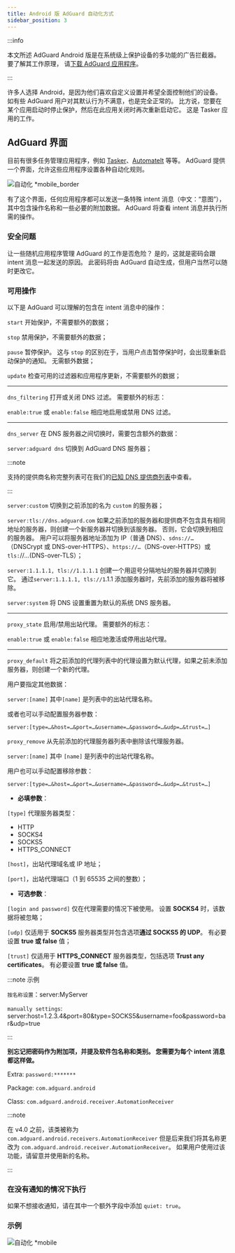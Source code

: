 ```yaml
---
title: Android 版 AdGuard 自动化方式
sidebar_position: 3
---
```


:::info

本文所述 AdGuard Android 版是在系统级上保护设备的多功能的广告拦截器。 要了解其工作原理， 请[下载 AdGuard 应用程序](https://agrd.io/download-kb-adblock)。

:::

许多人选择 Android，是因为他们喜欢自定义设置并希望全面控制他们的设备。 如有些 AdGuard 用户对其默认行为不满意，也是完全正常的。 比方说，您要在某个应用启动时停止保护，然后在此应用关闭时再次重新启动它。 这是 Tasker 应用的工作。

## AdGuard 界面

目前有很多任务管理应用程序，例如 [Tasker](https://play.google.com/store/apps/details?id=net.dinglisch.android.taskerm&noprocess)、[AutomateIt](https://play.google.com/store/apps/details?id=AutomateIt.mainPackage&noprocess) 等等。 AdGuard 提供一个界面，允许这些应用程序设置各种自动化规则。

![自动化 *mobile_border](https://cdn.adtidy.org/blog/new/mmwmfautomation.jpg)

有了这个界面，任何应用程序都可以发送一条特殊 intent 消息（中文：“意图”），其中包含操作名称和一些必要的附加数据。 AdGuard 将查看 intent 消息并执行所需的操作。

### 安全问题

让一些随机应用程序管理 AdGuard 的工作是否危险？ 是的，这就是密码会跟 intent 消息一起发送的原因。 此密码将由 AdGuard 自动生成，但用户当然可以随时更改它。

### 可用操作

以下是 AdGuard 可以理解的包含在 intent 消息中的操作：

`start` 开始保护，不需要额外的数据；

`stop` 禁用保护，不需要额外的数据；

`pause` 暂停保护。 这与 `stop` 的区别在于，当用户点击暂停保护时，会出现重新启动保护的通知。 无需额外数据；

`update` 检查可用的过滤器和应用程序更新，不需要额外的数据；

-----

`dns_filtering` 打开或关闭 DNS 过滤。 需要额外的标志：

`enable:true` 或 `enable:false` 相应地启用或禁用 DNS 过滤。

-----

`dns_server` 在 DNS 服务器之间切换时，需要包含额外的数据：

 `server:adguard dns` 切换到 AdGuard DNS 服务器；

:::note

支持的提供商名称完整列表可在我们的[已知 DNS 提供商列表](https://adguard-dns.io/kb/general/dns-providers/)中查看。

:::

 `server:custom` 切换到之前添加的名为 `custom` 的服务器；

 `server:tls://dns.adguard.com` 如果之前添加的服务器和提供商不包含具有相同地址的服务器，则创建一个新服务器并切换到该服务器。 否则，它会切换到相应的服务器。 用户可以将服务器地址添加为 IP（普通 DNS）、`sdns://…`（DNSCrypt 或 DNS-over-HTTPS）、`https://…`（DNS-over-HTTPS）或 `tls:`//...(DNS-over-TLS）；

 `server:1.1.1.1, tls://1.1.1.1` 创建一个用逗号分隔地址的服务器并切换到它。 通过`server:1.1.1.1, tls://1`.1.1 添加服务器时，先前添加的服务器将被移除。

 `server:system` 将 DNS 设置重置为默认的系统 DNS 服务器。

 -----

`proxy_state` 启用/禁用出站代理。  需要额外的标志：

`enable:true` 或 `enable:false` 相应地激活或停用出站代理。

-----

`proxy_default` 将之前添加的代理列表中的代理设置为默认代理，如果之前未添加服务器，则创建一个新的代理。

用户要指定其他数据：

`server:[name]` 其中`[name]` 是列表中的出站代理名称。

或者也可以手动配置服务器参数：

`server:[type=…&host=…&port=…&username=…&password=…&udp=…&trust=…]`

`proxy_remove` 从先前添加的代理服务器列表中删除该代理服务器。

`server:[name]` 其中 `[name]` 是列表中的出站代理名称。

用户也可以手动配置移除参数：

`server:[type=…&host=…&port=…&username=…&password=…&udp=…&trust=…]`

- **必填参数**：

`[type]` 代理服务器类型：

- HTTP
- SOCKS4
- SOCKS5
- HTTPS_CONNECT

`[host]`，出站代理域名或 IP 地址；

`[port]`，出站代理端口（1 到 65535 之间的整数）；

- **可选参数**：

 `[login and password]` 仅在代理需要的情况下被使用。 设置 **SOCKS4** 时，该数据将被忽略；

 `[udp]` 仅适用于 **SOCKS5** 服务器类型并包含选项**通过 SOCKS5 的 UDP**。 有必要设置 **true 或 false** 值；

 `[trust]` 仅适用于 **HTTPS_CONNECT** 服务器类型，包括选项 **Trust any certificates**。 有必要设置 **true 或 false** 值。

:::note 示例

`按名称设置`：server:MyServer

`manually settings`: server:host=1.2.3.4&port=80&type=SOCKS5&username=foo&password=bar&udp=true

:::

**别忘记把密码作为附加项，并提及软件包名称和类别。 您需要为每个 intent 消息都这样做。**

Extra: `password:*******`

Package: `com.adguard.android`

Class: `com.adguard.android.receiver.AutomationReceiver`

:::note

在 v4.0 之前，该类被称为 `com.adguard.android.receivers.AutomationReceiver` 但是后来我们将其名称更改为 `com.adguard.android.receiver.AutomationReceiver`。 如果用户使用过该功能，请留意并使用新的名称。

:::

### 在没有通知的情况下执行

如果不想接收通知，请在其中一个额外字段中添加 `quiet: true`。

### 示例

![自动化 *mobile](https://cdn.adtidy.org/content/kb/ad_blocker/android/solving_problems/tasker/automation2.png)
